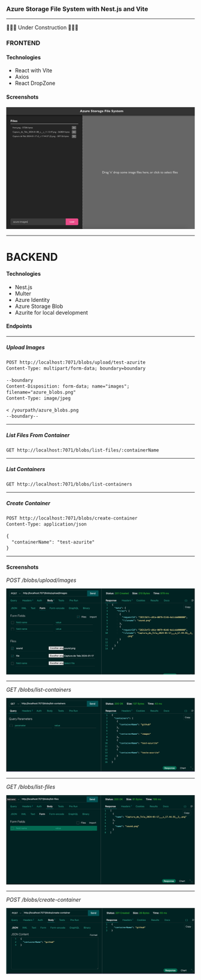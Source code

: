 ###  Azure Storage File System with Nest.js and Vite
--- 

🚧🚧🚧 Under Construction 🚧🚧🚧

### FRONTEND

#### Technologies

- React with Vite
- Axios
- React DropZone

#### Screenshots

![drag'ndropsystem](./frontend/screenshots/1901_front.png)

---

# BACKEND

#### Technologies

- Nest.js
- Multer
- Azure Identity
- Azure Storage Blob
- Azurite for local development

#### Endpoints
---

##### Upload Images
```http
POST http://localhost:7071/blobs/upload/test-azurite
Content-Type: multipart/form-data; boundary=boundary

--boundary
Content-Disposition: form-data; name="images"; filename="azure_blobs.png"
Content-Type: image/jpeg

< /yourpath/azure_blobs.png
--boundary--
```

---
##### List Files From Container

```http
GET http://localhost:7071/blobs/list-files/:containerName
```
---

##### List Containers
```http
GET http://localhost:7071/blobs/list-containers
```
---

##### Create Container
```http
POST http://localhost:7071/blobs/create-container
Content-Type: application/json

{
  "containerName": "test-azurite"
}
```

---

#### Screenshots

_POST /blobs/upload/images_

![send-files](./backend/screenshots/send_images.png)

---

_GET /blobs/list-containers_

![list-containers](./backend/screenshots/1901_list_containers.png)

---

_GET /blobs/list-files_

![list-files](./backend/screenshots/list_blobs.png)

---

_POST /blobs/create-container_

![create-container](./backend/screenshots/create_container.png)



